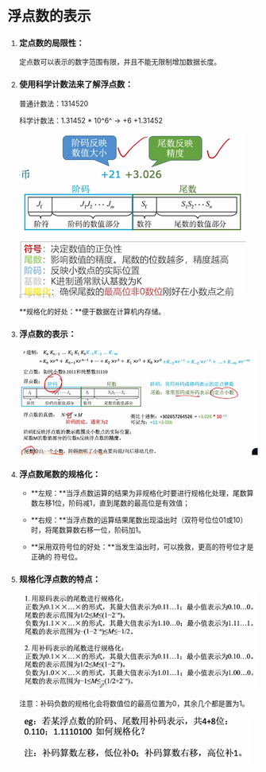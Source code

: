 # 浮点数的表示

1. ### 定点数的局限性：

   定点数可以表示的数字范围有限，并且不能无限制增加数据长度。

   

2. ### 使用科学计数法来了解浮点数：

   普通计数法：1314520

   科学计数法：1.31452 * 10^6^ -> +6 +1.31452

   ![image-20250624103810283](images/image-20250624103810283.png)

   ![image-20250625233226321](images/image-20250625233226321.png)

   **规格化的好处：**便于数据在计算机内存储。

   

3. ### 浮点数的表示：

   ![image-20250624104218677](images/image-20250624104218677.png)

   

4. ### 浮点数尾数的规格化：

   - **左规：**当浮点数运算的结果为非规格化时要进行规格化处理，尾数算数左移1位，阶码减1，直到尾数的最高位是有效值；

   - **右规：**当浮点数的运算结果尾数出现溢出时（双符号位位01或10）时，将尾数算数右移一位，阶码加1。

   - **采用双符号位的好处：**当发生溢出时，可以挽救，更高的符号位才是正确的 符号位。

     

5. ### 规格化浮点数的特点：

   ![image-20250624111155239](images/image-20250624111155239.png)

   注意：补码负数的规格化会将数值位的最高位置为0，其余几个都是置为1。

   ![image-20250624111241399](images/image-20250624111241399.png)

   
